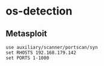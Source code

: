 # os-detection
## Metasploit 

```console
use auxiliary/scanner/portscan/syn
set RHOSTS 192.168.179.142
set PORTS 1-1000
```

